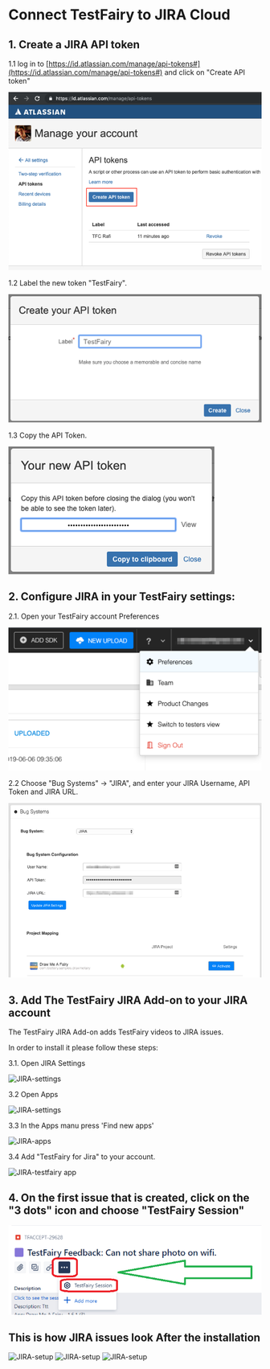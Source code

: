 # Connect TestFairy to JIRA Cloud

## 1. Create a JIRA API token

1.1 log in to [https://id.atlassian.com/manage/api-tokens#](https://id.atlassian.com/manage/api-tokens#) and click on "Create API token"

![Create JIRA API](/img/bug-tracking/jira-create-api.png)

1.2 Label the new token "TestFairy".

![Set TEstFairy JIRA Key](/img/bug-tracking/jira-label.png)

1.3 Copy the API Token.

![Copy token](/img/bug-tracking/jira-token.png)

## 2. Configure JIRA in your TestFairy settings: 

2.1. Open your TestFairy account Preferences 

![Open TestFairy preferences](/img/bug-tracking/jira-cloud-1.png)

2.2 Choose "Bug Systems" -> "JIRA", and enter your JIRA Username, API Token and JIRA URL. 

![Configure JIRA cloud](/img/bug-tracking/jira-cloud-2.png)

## 3. Add The TestFairy JIRA Add-on to your JIRA account

The TestFairy JIRA Add-on adds TestFairy videos to JIRA issues.

In order to install it please follow these steps:

3.1. Open JIRA Settings

![JIRA-settings](/img/bug-tracking/jira-settings.png)

3.2 Open Apps

![JIRA-settings](/img/bug-tracking/jira-settings1.png)

3.3 In the Apps manu press 'Find new apps'

![JIRA-apps](/img/bug-tracking/jira-find-apps.png)

3.4 Add "TestFairy for Jira" to your account.

![JIRA-testfairy app](/img/bug-tracking/jira-discover.png)

## 4. On the first issue that is created, click on the "3 dots" icon and choose "TestFairy Session"

![JIRA-testfairy app](/img/bug-tracking/jira-3-dots.png)


## This is how JIRA issues look After the installation

![JIRA-setup](/img/bug-tracking/hira6a.png)
![JIRA-setup](/img/bug-tracking/jira5b.png)
![JIRA-setup](/img/bug-tracking/jira6c.png)
